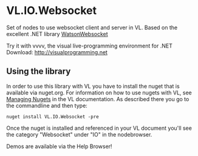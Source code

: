 # VL.IO.Websocket
Set of nodes to use websocket client and server in VL. Based on the excellent .NET library [WatsonWebsocket](https://github.com/jchristn/WatsonWebsocket)

Try it with vvvv, the visual live-programming environment for .NET  
Download: http://visualprogramming.net

## Using the library
In order to use this library with VL you have to install the nuget that is available via nuget.org. For information on how to use nugets with VL, see [Managing Nugets](https://thegraybook.vvvv.org/reference/libraries/dependencies.html#manage-nugets) in the VL documentation. As described there you go to the commandline and then type:

    nuget install VL.IO.Websocket -pre

Once the nuget is installed and referenced in your VL document you'll see the category "Websocket" under "IO" in the nodebrowser. 

Demos are available via the Help Browser!
